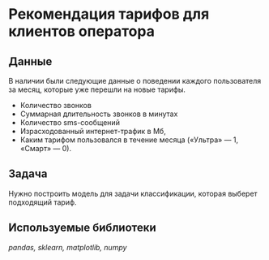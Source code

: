# Рекомендация тарифов для клиентов оператора


## Данные

В наличии были следующие данные о поведении каждого пользователя за месяц, которые уже перешли на новые тарифы.
- Количество звонков
- Суммарная длительность звонков в минутах
- Количество sms-сообщений
- Израсходованный интернет-трафик в Мб,
- Каким тарифом пользовался в течение месяца («Ультра» — 1, «Смарт» — 0).

## Задача

Нужно построить модель для задачи классификации, которая выберет подходящий тариф.

## Используемые библиотеки
*pandas, sklearn, matplotlib, numpy*
